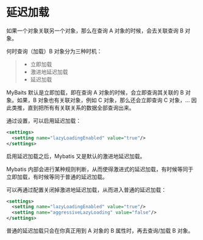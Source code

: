 # 延迟加载

如果一个对象关联另一个对象，那么在查询 A 对象的时候，会去关联查询 B 对象。

何时查询（加载）B 对象分为三种时机：

> - 立即加载
> - 激进地延迟加载
> - 延迟加载

MyBaits 默认是立即加载，即在查询 A 对象的时候，会立即查询其关联的 B 对象。如果，B 对象也有关联对象，例如 C 对象，那么还会立即查询 C 对象，... 因此类推，直到把所有有关联关系的数据全部查询出来。

通过设置，可以启用延迟加载：

```xml
<settings>
  <setting name="lazyLoadingEnabled" value="true"/>
</settings>
```

启用延迟加载之后，Mybatis 又是默认的激进地延迟加载。

Mybatis 内部会进行某种规则判断，从而使得激进式的延迟加载，有时候等同于立即加载，有时候等同于普通的延迟加载。

可以再通过配置关闭掉激进地延迟加载，从而进入普通的延迟加载：

```xml
<settings>
  <setting name="lazyLoadingEnabled" value="true"/>
  <setting name="aggressiveLazyLoading" value="false"/>
</settings>
```

普通的延迟加载只会在你真正用到 A 对象的 B 属性时，再去查询/加载 B 对象。

